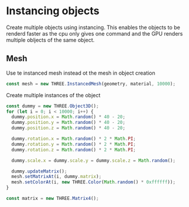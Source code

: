 # Instancing objects

Create multiple objects using instancing. This enables the objects to be renderd faster as the cpu only gives one command and the GPU renders multiple obljects of the same object.

## Mesh

Use te instanced mesh instead ot the mesh in object creation

```js
const mesh = new THREE.InstancedMesh(geometry, material, 10000);
```

Create multiple instances of the object

```js
const dummy = new THREE.Object3D();
for (let i = 0; i < 10000; i++) {
  dummy.position.x = Math.random() * 40 - 20;
  dummy.position.y = Math.random() * 40 - 20;
  dummy.position.z = Math.random() * 40 - 20;

  dummy.rotation.x = Math.random() * 2 * Math.PI;
  dummy.rotation.y = Math.random() * 2 * Math.PI;
  dummy.rotation.z = Math.random() * 2 * Math.PI;

  dummy.scale.x = dummy.scale.y = dummy.scale.z = Math.random();

  dummy.updateMatrix();
  mesh.setMatrixAt(i, dummy.matrix);
  mesh.setColorAt(i, new THREE.Color(Math.random() * 0xffffff));
}

const matrix = new THREE.Matrix4();
```
